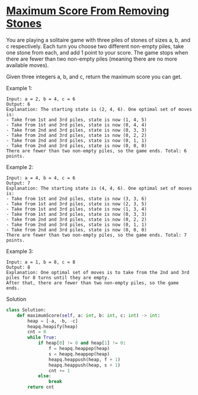 # [Maximum Score From Removing Stones](https://leetcode.com/problems/maximum-score-from-removing-stones/description/)

You are playing a solitaire game with three piles of stones of sizes a, b, and c respectively. Each turn you choose two 
different non-empty piles, take one stone from each, and add 1 point to your score. The game stops when there are 
fewer than two non-empty piles (meaning there are no more available moves).

Given three integers a, b, and c, return the maximum score you can get.

Example 1:
```
Input: a = 2, b = 4, c = 6
Output: 6
Explanation: The starting state is (2, 4, 6). One optimal set of moves is:
- Take from 1st and 3rd piles, state is now (1, 4, 5)
- Take from 1st and 3rd piles, state is now (0, 4, 4)
- Take from 2nd and 3rd piles, state is now (0, 3, 3)
- Take from 2nd and 3rd piles, state is now (0, 2, 2)
- Take from 2nd and 3rd piles, state is now (0, 1, 1)
- Take from 2nd and 3rd piles, state is now (0, 0, 0)
There are fewer than two non-empty piles, so the game ends. Total: 6 points.
```
Example 2:
```
Input: a = 4, b = 4, c = 6
Output: 7
Explanation: The starting state is (4, 4, 6). One optimal set of moves is:
- Take from 1st and 2nd piles, state is now (3, 3, 6)
- Take from 1st and 3rd piles, state is now (2, 3, 5)
- Take from 1st and 3rd piles, state is now (1, 3, 4)
- Take from 1st and 3rd piles, state is now (0, 3, 3)
- Take from 2nd and 3rd piles, state is now (0, 2, 2)
- Take from 2nd and 3rd piles, state is now (0, 1, 1)
- Take from 2nd and 3rd piles, state is now (0, 0, 0)
There are fewer than two non-empty piles, so the game ends. Total: 7 points.
```
Example 3:
```
Input: a = 1, b = 8, c = 8
Output: 8
Explanation: One optimal set of moves is to take from the 2nd and 3rd piles for 8 turns until they are empty.
After that, there are fewer than two non-empty piles, so the game ends.
```
Solution
```python
class Solution:
    def maximumScore(self, a: int, b: int, c: int) -> int:
        heap = [-a, -b, -c]
        heapq.heapify(heap)
        cnt = 0
        while True:
            if heap[0] != 0 and heap[1] != 0:
                f = heapq.heappop(heap)
                s = heapq.heappop(heap)
                heapq.heappush(heap, f + 1)
                heapq.heappush(heap, s + 1)
                cnt += 1
            else:
                break
        return cnt
```